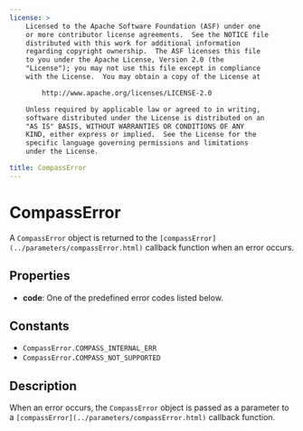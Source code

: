 ```yaml
---
license: >
    Licensed to the Apache Software Foundation (ASF) under one
    or more contributor license agreements.  See the NOTICE file
    distributed with this work for additional information
    regarding copyright ownership.  The ASF licenses this file
    to you under the Apache License, Version 2.0 (the
    "License"); you may not use this file except in compliance
    with the License.  You may obtain a copy of the License at

        http://www.apache.org/licenses/LICENSE-2.0

    Unless required by applicable law or agreed to in writing,
    software distributed under the License is distributed on an
    "AS IS" BASIS, WITHOUT WARRANTIES OR CONDITIONS OF ANY
    KIND, either express or implied.  See the License for the
    specific language governing permissions and limitations
    under the License.

title: CompassError
---
```


CompassError
==========

A `CompassError` object is returned to the `[compassError](../parameters/compassError.html)` callback function when an error occurs.

Properties
----------

- __code__: One of the predefined error codes listed below.

Constants
---------
- `CompassError.COMPASS_INTERNAL_ERR`
- `CompassError.COMPASS_NOT_SUPPORTED`

Description
-----------

When an error occurs, the `CompassError` object is passed as a
parameter to a `[compassError](../parameters/compassError.html)` callback function.
